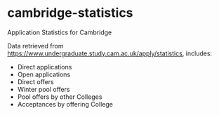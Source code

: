# cambridge-statistics
Application Statistics for Cambridge

Data retrieved from https://www.undergraduate.study.cam.ac.uk/apply/statistics, includes: 
- Direct applications
- Open applications
- Direct offers
- Winter pool offers
- Pool offers by other Colleges
- Acceptances by offering College
